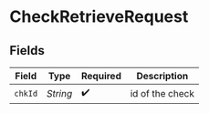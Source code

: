 # CheckRetrieveRequest


## Fields

| Field              | Type               | Required           | Description        |
| ------------------ | ------------------ | ------------------ | ------------------ |
| `chkId`            | *String*           | :heavy_check_mark: | id of the check    |